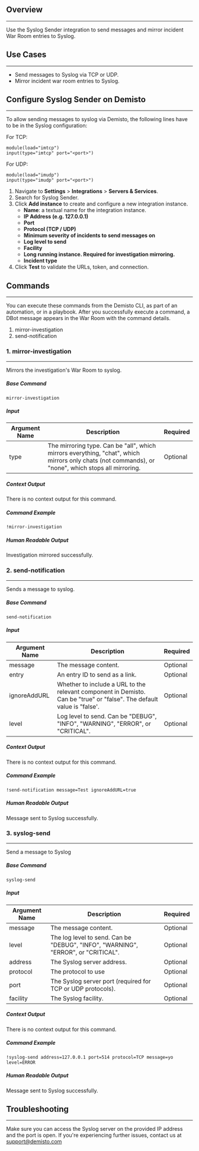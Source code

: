 ## Overview
---

Use the Syslog Sender integration to send messages and mirror incident War Room entries to Syslog.


## Use Cases
---
* Send messages to Syslog via TCP or UDP.
* Mirror incident war room entries to Syslog.

## Configure Syslog Sender on Demisto
---
To allow sending messages to syslog via Demisto, the following lines have to be in the Syslog configuration:

For TCP:
```
module(load="imtcp")
input(type="imtcp" port="<port>")
```

For UDP:
```
module(load="imudp")
input(type="imudp" port="<port>")
```

1. Navigate to __Settings__ > __Integrations__ > __Servers & Services__.
2. Search for Syslog Sender.
3. Click __Add instance__ to create and configure a new integration instance.
    * __Name__: a textual name for the integration instance.
    * __IP Address (e.g. 127.0.0.1)__
    * __Port__
    * __Protocol (TCP / UDP)__
    * __Minimum severity of incidents to send messages on__
    * __Log level to send__
    * __Facility__
    * __Long running instance. Required for investigation mirroring.__
    * __Incident type__
4. Click __Test__ to validate the URLs, token, and connection.


## Commands
---
You can execute these commands from the Demisto CLI, as part of an automation, or in a playbook.
After you successfully execute a command, a DBot message appears in the War Room with the command details.
1. mirror-investigation
2. send-notification
### 1. mirror-investigation
---
Mirrors the investigation's War Room to syslog.
##### Base Command

`mirror-investigation`
##### Input

| **Argument Name** | **Description** | **Required** |
| --- | --- | --- |
| type | The mirroring type. Can be "all", which mirrors everything, "chat", which mirrors only chats (not commands), or "none", which stops all mirroring. | Optional | 


##### Context Output

There is no context output for this command.

##### Command Example
```!mirror-investigation```

##### Human Readable Output
Investigation mirrored successfully.

### 2. send-notification
---
Sends a message to syslog.
##### Base Command

`send-notification`
##### Input

| **Argument Name** | **Description** | **Required** |
| --- | --- | --- |
| message | The message content. | Optional | 
| entry | An entry ID to send as a link. | Optional | 
| ignoreAddURL | Whether to include a URL to the relevant component in Demisto. Can be "true" or "false". The default value is "false'. | Optional | 
| level | Log level to send. Can be "DEBUG", "INFO", "WARNING", "ERROR", or "CRITICAL". | Optional | 


##### Context Output

There is no context output for this command.

##### Command Example
```!send-notification message=Test ignoreAddURL=true```

##### Human Readable Output
Message sent to Syslog successfully.


### 3. syslog-send
---
Send a message to Syslog

##### Base Command

`syslog-send`
##### Input

| **Argument Name** | **Description** | **Required** |
| --- | --- | --- |
| message | The message content. | Optional | 
| level | The log level to send. Can be "DEBUG", "INFO", "WARNING", "ERROR", or "CRITICAL". | Optional | 
| address | The Syslog server address. | Optional | 
| protocol | The protocol to use | Optional | 
| port | The Syslog server port (required for TCP or UDP protocols). | Optional | 
| facility | The Syslog facility. | Optional | 


##### Context Output

There is no context output for this command.

##### Command Example
```!syslog-send address=127.0.0.1 port=514 protocol=TCP message=yo level=ERROR```

##### Human Readable Output
Message sent to Syslog successfully.

## Troubleshooting
---
Make sure you can access the Syslog server on the provided IP address and the port is open.
If you're experiencing further issues, contact us at [support@demisto.com](mailto:support@demisto.com)
